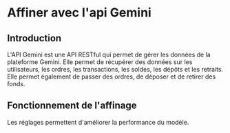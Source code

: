 # Affiner avec l'api Gemini

## Introduction

L'API Gemini est une API RESTful qui permet de gérer les données de la plateforme Gemini. Elle permet de récupérer des données sur les utilisateurs, les ordres, les transactions, les soldes, les dépôts et les retraits. Elle permet également de passer des ordres, de déposer et de retirer des fonds.

## Fonctionnement de l'affinage

Les réglages permettent d'améliorer la performance du modèle.
